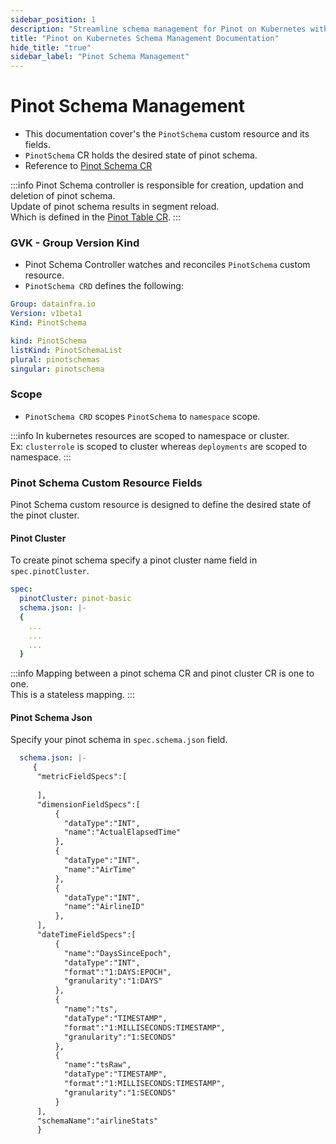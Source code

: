 ```yaml
---
sidebar_position: 1
description: "Streamline schema management for Pinot on Kubernetes with DataInfra.io's documentation. Discover best practices and resources for efficient and scalable Pinot tenant management."
title: "Pinot on Kubernetes Schema Management Documentation"
hide_title: "true"
sidebar_label: "Pinot Schema Management"
---
```


# Pinot Schema Management

- This documentation cover's the ```PinotSchema``` custom resource and its fields.
- ```PinotSchema``` CR holds the desired state of pinot schema.
- Reference to [Pinot Schema CR](https://github.com/datainfrahq/pinot-control-plane-k8s/blob/main/tutorials/00-pinot-kind/pinotschema-basic.yaml)

:::info
Pinot Schema controller is responsible for creation, updation and
deletion of pinot schema.       
Update of pinot schema results in segment reload.     
Which is defined in the [Pinot Table CR](./03-table-management.md).
:::

### GVK - Group Version Kind

- Pinot Schema Controller watches and reconciles ```PinotSchema``` custom resource. 
- ```PinotSchema CRD``` defines the following:

```yaml
Group: datainfra.io
Version: v1beta1
Kind: PinotSchema
```

```yaml
kind: PinotSchema
listKind: PinotSchemaList
plural: pinotschemas
singular: pinotschema
```

### Scope

- ```PinotSchema CRD``` scopes ```PinotSchema``` to ```namespace``` scope.

:::info
In kubernetes resources are scoped to namespace or cluster.         
Ex: ```clusterrole``` is scoped to cluster whereas ```deployments``` are scoped to namespace.
:::

### Pinot Schema Custom Resource Fields

Pinot Schema custom resource is designed to define the desired state of the pinot cluster.

#### Pinot Cluster 
To create pinot schema specify a pinot cluster name field in ```spec.pinotCluster```.

```yaml
spec:
  pinotCluster: pinot-basic
  schema.json: |-
  {
    ...
    ...
    ...
  }  
```

:::info
Mapping between a pinot schema CR and pinot cluster CR is one to one.       
This is a stateless mapping.
:::

#### Pinot Schema Json
Specify your pinot schema in ```spec.schema.json``` field.

```yaml
  schema.json: |-
     {
      "metricFieldSpecs":[
          
      ],
      "dimensionFieldSpecs":[
          {
            "dataType":"INT",
            "name":"ActualElapsedTime"
          },
          {
            "dataType":"INT",
            "name":"AirTime"
          },
          {
            "dataType":"INT",
            "name":"AirlineID"
          },
      ],
      "dateTimeFieldSpecs":[
          {
            "name":"DaysSinceEpoch",
            "dataType":"INT",
            "format":"1:DAYS:EPOCH",
            "granularity":"1:DAYS"
          },
          {
            "name":"ts",
            "dataType":"TIMESTAMP",
            "format":"1:MILLISECONDS:TIMESTAMP",
            "granularity":"1:SECONDS"
          },
          {
            "name":"tsRaw",
            "dataType":"TIMESTAMP",
            "format":"1:MILLISECONDS:TIMESTAMP",
            "granularity":"1:SECONDS"
          }
      ],
      "schemaName":"airlineStats"
      }
```
